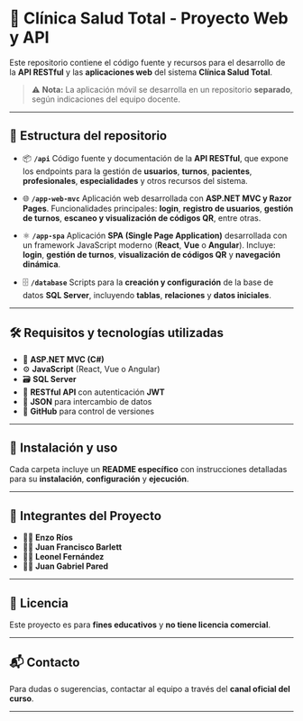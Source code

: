 # 🏥 Clínica Salud Total - Proyecto Web y API

Este repositorio contiene el código fuente y recursos para el desarrollo de la **API RESTful** y las **aplicaciones web** del sistema **Clínica Salud Total**.

> ⚠️ **Nota:** La aplicación móvil se desarrolla en un repositorio **separado**, según indicaciones del equipo docente.

---

## 📁 Estructura del repositorio

* 📦 **`/api`**
  Código fuente y documentación de la **API RESTful**, que expone los endpoints para la gestión de **usuarios**, **turnos**, **pacientes**, **profesionales**, **especialidades** y otros recursos del sistema.

* 🌐 **`/app-web-mvc`**
  Aplicación web desarrollada con **ASP.NET MVC y Razor Pages**.
  Funcionalidades principales: **login**, **registro de usuarios**, **gestión de turnos**, **escaneo y visualización de códigos QR**, entre otras.

* ⚛️ **`/app-spa`**
  Aplicación **SPA (Single Page Application)** desarrollada con un framework JavaScript moderno (**React**, **Vue** o **Angular**).
  Incluye: **login**, **gestión de turnos**, **visualización de códigos QR** y **navegación dinámica**.

* 🗄️ **`/database`**
  Scripts para la **creación y configuración** de la base de datos **SQL Server**, incluyendo **tablas**, **relaciones** y **datos iniciales**.

---

## 🛠️ Requisitos y tecnologías utilizadas

* 🧩 **ASP.NET MVC (C#)**
* ⚙️ **JavaScript** (React, Vue o Angular)
* 🗃️ **SQL Server**
* 🔐 **RESTful API** con autenticación **JWT**
* 📄 **JSON** para intercambio de datos
* 🧪 **GitHub** para control de versiones

---

## 🚀 Instalación y uso

Cada carpeta incluye un **README específico** con instrucciones detalladas para su **instalación**, **configuración** y **ejecución**.

---

## 👥 Integrantes del Proyecto

* 👨‍💻 **Enzo Ríos**
* 👨‍💻 **Juan Francisco Barlett**
* 👨‍💻 **Leonel Fernández**
* 👨‍💻 **Juan Gabriel Pared**

---

## 📄 Licencia

Este proyecto es para **fines educativos** y **no tiene licencia comercial**.

---

## 📬 Contacto

Para dudas o sugerencias, contactar al equipo a través del **canal oficial del curso**.

---
